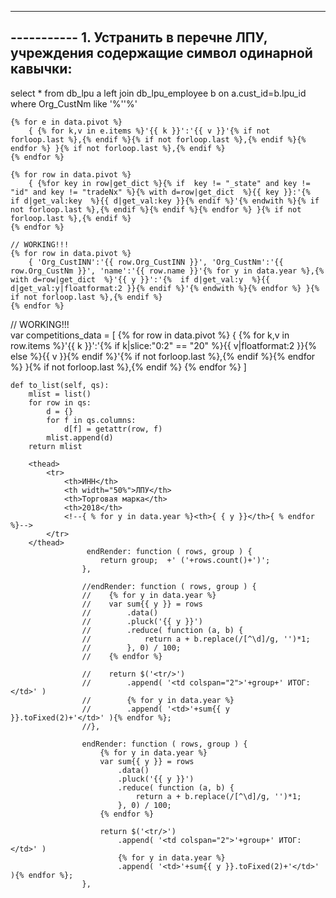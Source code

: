 ----------- 
----------- 1. Устранить в перечне ЛПУ, учреждения содержащие символ одинарной кавычки:
-----------
select * from db_lpu a
left join db_lpu_employee b on a.cust_id=b.lpu_id
where Org_CustNm like '%''%'


    {% for e in data.pivot %}
        { {% for k,v in e.items %}'{{ k }}':'{{ v }}'{% if not forloop.last %},{% endif %}{% if not forloop.last %},{% endif %}{% endfor %} }{% if not forloop.last %},{% endif %}
    {% endfor %}
    
    {% for row in data.pivot %}
        { {%for key in row|get_dict %}{% if  key != "_state" and key != "id" and key != "tradeNx" %}{% with d=row|get_dict  %}{{ key }}:'{%  if d|get_val:key  %}{{ d|get_val:key }}{% endif %}'{% endwith %}{% if not forloop.last %},{% endif %}{% endif %}{% endfor %} }{% if not forloop.last %},{% endif %}
    {% endfor %}
    
    // WORKING!!!
    {% for row in data.pivot %}
        { 'Org_CustINN':'{{ row.Org_CustINN }}', 'Org_CustNm':'{{ row.Org_CustNm }}', 'name':'{{ row.name }}'{% for y in data.year %},{% with d=row|get_dict  %}'{{ y }}':'{%  if d|get_val:y  %}{{ d|get_val:y|floatformat:2 }}{% endif %}'{% endwith %}{% endfor %} }{% if not forloop.last %},{% endif %}
    {% endfor %}  
        
 // WORKING!!!   
 var competitions_data = [
    {% for row in data.pivot %}
        { {% for k,v in row.items %}'{{ k }}':'{% if k|slice:"0:2" == "20" %}{{ v|floatformat:2 }}{% else %}{{ v }}{% endif %}'{% if not forloop.last %},{% endif %}{% endfor %} }{% if not forloop.last %},{% endif %}
    {% endfor %}
]     
    
    
    def to_list(self, qs):
        mlist = list()
        for row in qs:
            d = {}
            for f in qs.columns:
                d[f] = getattr(row, f)
            mlist.append(d)
        return mlist
        
        <thead>
            <tr>
                <th>ИНН</th>
                <th width="50%">ЛПУ</th>
                <th>Торговая марка</th>
                <th>2018</th>
                <!--{ % for y in data.year %}<th>{ { y }}</th>{ % endfor %}-->
            </tr>
        </thead>
                     endRender: function ( rows, group ) {
                        return group;  +' ('+rows.count()+')';
                    },
                           
                    //endRender: function ( rows, group ) {
                    //    {% for y in data.year %}
                    //    var sum{{ y }} = rows
                    //        .data()
                    //        .pluck('{{ y }}')
                    //        .reduce( function (a, b) {
                    //            return a + b.replace(/[^\d]/g, '')*1;
                    //        }, 0) / 100;
                    //    {% endfor %}

                    //    return $('<tr/>')
                    //        .append( '<td colspan="2">'+group+' ИТОГ:</td>' )
                    //        {% for y in data.year %}
                    //        .append( '<td>'+sum{{ y }}.toFixed(2)+'</td>' ){% endfor %};
                    //},                
                    
                    endRender: function ( rows, group ) {
                        {% for y in data.year %}
                        var sum{{ y }} = rows
                            .data()
                            .pluck('{{ y }}')
                            .reduce( function (a, b) {
                                return a + b.replace(/[^\d]/g, '')*1;
                            }, 0) / 100;
                        {% endfor %}

                        return $('<tr/>')
                            .append( '<td colspan="2">'+group+' ИТОГ:</td>' )
                            {% for y in data.year %}
                            .append( '<td>'+sum{{ y }}.toFixed(2)+'</td>' ){% endfor %};
                    },                    